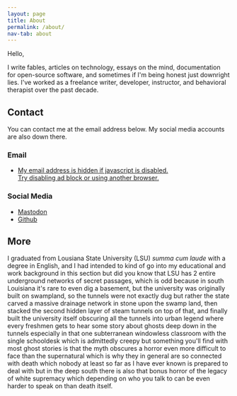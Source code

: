 ```yaml
---
layout: page
title: About
permalink: /about/
nav-tab: about
---
```


Hello,

I write fables, articles on technology, essays on the mind, documentation for open-source software, and sometimes if I'm being honest just downright lies. I've worked as a freelance writer, developer, instructor, and behavioral therapist over the past decade.


## Contact

You can contact me at the email address below. My social media accounts are also down there.

<script type="text/javascript">
function codeAddress() {}
document.addEventListener('DOMContentLoaded', function() {
const list = document.getElementById("e_69");
list.innerHTML = `moc.iiijjr@tcatnoc`;
}, false);
</script>

<script>
function decryptEmail(encoded) {
var address = atob(encoded);
window.location.href = "mailto:" + address;
}
</script>

### Email

<ul>
<li id="about_1">
<a href="javascript:decryptEmail('cG90QHJqamlpaS5jb20=');">
<span style="display:none">ex</span><span style="display:none">s</span><span id="e_69" style="unicode-bidi: bidi-override; direction: rtl;">.delbasid si tpircsavaj fi neddih si sserdda liame yM  <br /> .resworb rehtona gnisu ro kcolb da gnilbasid yrT</span><span style="display:none">son</span><span style="display:none" onload="codeAddress();">@yahoo.com</span><span style="display:none">example.com</span>
</a>
</li>
</ul>

### Social Media

<ul>
<li id="about_2">
<a rel="me" href="https://mastodon.lol/@rjjiii">Mastodon</a>
</li>
<li id="about_3">
<a href="https://github.com/rjjiii">Github</a>
</li>
</ul>

## More

I graduated from Lousiana State University (<abbr>LSU</abbr>) _summa cum laude_ with a degree in English, and I had intended to kind of go into my educational and work background in this section but did you know that <abbr>LSU</abbr> has 2 entire underground networks of secret passages, which is odd because in south Louisiana it's rare to even dig a basement, but the university was originally built on swampland, so the tunnels were not exactly dug but rather the state carved a massive drainage network in stone upon the swamp land, then stacked the second hidden layer of steam tunnels on top of that, and finally built the university itself obscuring all the tunnels into urban legend where every freshmen gets to hear some story about ghosts deep down in the tunnels especially in that one subterranean windowless classroom with the single schooldesk which is admittedly creepy but something you'll find with most ghost stories is that the myth obscures a horror even more difficult to face than the supernatural which is why they in general are so connected with death which nobody at least so far as I have ever known is prepared to deal with but in the deep south there is also that bonus horror of the legacy of white supremacy which depending on who you talk to can be even harder to speak on than death itself.
  

  
